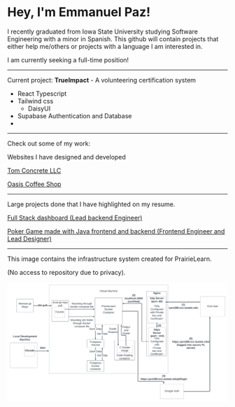 # Hey, I'm Emmanuel Paz!

I recently graduated from Iowa State University studying Software Engineering with a minor in Spanish. This github will contain projects that either help me/others
or projects with a language I am interested in.


I am currently seeking a full-time position!

------------------------------------------------------------
Current project: **TrueImpact** - A volunteering certification system
  - React Typescript
  - Tailwind css
      - DaisyUI
  - Supabase Authentication and Database
  - 
------------------------------------------------------------
Check out some of my work:

Websites I have designed and developed

[Tom Concrete LLC](https://tomconcrete.co)

[Oasis Coffee Shop](https://oasiscoffeeshop.co)

------------------------------------------------------------

Large projects done that I have highlighted on my resume.

[Full Stack dashboard (Lead backend Engineer)](https://github.com/emmpaz/full-stack-dashboard)

[Poker Game made with Java frontend and backend (Frontend Engineer and Lead Designer)](https://github.com/emmpaz/Cacyno)

------------------------------------------------------------

This image contains the infrastructure system created for PrairieLearn.

(No access to repository due to privacy).

![image](https://github.com/emmpaz/emmpaz/blob/main/PL%20server%20diagram.png)
<!---
emmpaz/emmpaz is a ✨ special ✨ repository because its `README.md` (this file) appears on your GitHub profile.
You can click the Preview link to take a look at your changes.
--->
